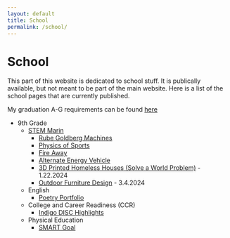 ```yaml
---
layout: default
title: School
permalink: /school/
---
```

# School
This part of this website is dedicated to school stuff.  It is publically available, but not meant to be part of the main website.  Here is a list of the school pages that are currently published.

My graduation A-G requirements can be found [here](/school/graduation)
- 9th Grade
    - [STEM Marin](https://stemmarin.nusd.org/)
        - [Rube Goldberg Machines](/school/9/rubegoldberg)
        - [Physics of Sports](/school/9/physicsofsports)
        - [Fire Away](/school/9/fireaway)
        - [Alternate Energy Vehicle](/school/9/alternate-energy-car)
        - [3D Printed Homeless Houses (Solve a World Problem)](/school/9/3dhomelesshouse) - 1.22.2024
        - [Outdoor Furniture Design](/school/9/outdoor-furniture-design) - 3.4.2024
    - English
        - [Poetry Portfolio](/school/9/poetryportfolio/)
    - College and Career Readiness (CCR)
        - [Indigo DISC Highlights](/school/9/disc-highlights/)
    - Physical Education
        - [SMART Goal](/school/9/smart-goal/)
